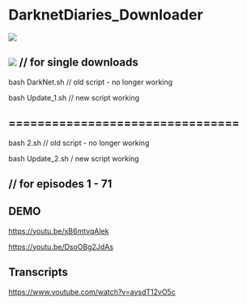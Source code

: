 # DarknetDiaries_Downloader

![](https://images.weserv.nl/?url=i.imgur.com%2FylClNZJ.png)

![](https://images.weserv.nl/?url=i.imgur.com%2F4PuqS8d.png)
// for single downloads
--------------------------------

bash DarkNet.sh // old script - no longer working

bash Update_1.sh // new script working

================================
--------------------------------

bash 2.sh // old script - no longer working

bash Update_2.sh / new script working

// for episodes 1 - 71
--------------------------------
DEMO
--------------
https://youtu.be/xB6mtvqAlek

https://youtu.be/DsoOBg2JdAs

Transcripts
----------------
https://www.youtube.com/watch?v=aysdT12vO5c
